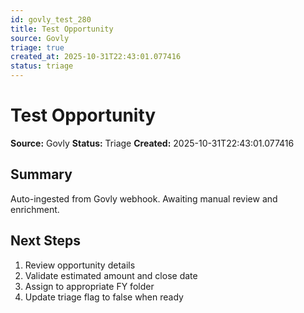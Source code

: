 ```yaml
---
id: govly_test_280
title: Test Opportunity
source: Govly
triage: true
created_at: 2025-10-31T22:43:01.077416
status: triage
---
```


# Test Opportunity

**Source:** Govly
**Status:** Triage
**Created:** 2025-10-31T22:43:01.077416

## Summary

Auto-ingested from Govly webhook. Awaiting manual review and enrichment.

## Next Steps

1. Review opportunity details
2. Validate estimated amount and close date
3. Assign to appropriate FY folder
4. Update triage flag to false when ready
